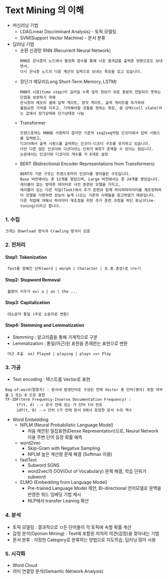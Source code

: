 Text Mining 의 이해
==================
* 머신러닝 기법
  + LDA(Linear Discriminant Analysis) - 토픽 모델링
  + SVM(Support Vector Machine) - 문서 분류
* 딥러닝 기법
  + 순환 신경망 RNN (Recurrent Neural Network)
    ```
    RNN은 은닉층의 노드에서 활성화 함수를 통해 나온 결과값을 출력층 방향으로도 보내면서, 
    다시 은닉층 노드의 다음 계산의 입력으로 보내는 특징을 갖고 있습니다.
    ```
  + 장단기 메모리(Long Short-Term Memory, LSTM)
    ```
    RNN의 시점(time step)이 길어질 수록 앞의 정보가 뒤로 충분히 전달되지 못하는 단점을 보완하기 위해 
    은닉층의 메모리 셀에 입력 게이트, 망각 게이트, 출력 게이트를 추가하여 
    불필요한 기억을 지우고, 기억해야할 것들을 정하는 특징, 셀 상태(cell state)라는 값에서 장기상태와 단기상태로 나뉨
    ```
  + Transformer
    ```
    트랜스포머는 RNN을 사용하지 않지만 기존의 seq2seq처럼 인코더에서 입력 시퀀스를 입력받고, 
    디코더에서 출력 시퀀스를 출력하는 인코더-디코더 구조를 유지하고 있습니다. 
    다만 다른 점은 인코더와 디코더라는 단위가 N개가 존재할 수 있다는 점입니다.
    논문에서는 인코더와 디코더의 개수를 각 6개로 설정
    ```
  + BERT (Bidirectional Encoder Representations from Transformers)
    ```
    BERT의 기본 구조는 트랜스포머의 인코더를 쌓아올린 구조입니다. 
    Base 버전에서는 총 12개를 쌓았으며, Large 버전에서는 총 24개를 쌓았습니다. 
    레이블이 없는 방대한 데이터로 사전 훈련된 모델을 가지고, 
    레이블이 있는 다른 작업(Task)에서 추가 훈련과 함께 하이퍼파라미터를 재조정하여 
    이 모델을 사용하면 성능이 높게 나오는 기존의 사례들을 참고하였기 때문입니다. 
    다른 작업에 대해서 파라미터 재조정을 위한 추가 훈련 과정을 파인 튜닝(Fine-tuning)이라고 합니다.
    ```


### 1. 수집 
```
크게는 Download 방식과 Crawling 방식이 있음 
```

### 2. 전처리 

#### Step1: Tokenization
```
 Text를 정해진 단위(word | morph | Character | 초.중.종성)로 나누기
```

#### Step2: Stopword Removal 
```
 불용어 지우기 ex) a | an | the ... 
```
#### Step3: Capitalization
```
 대소문자 통일 (주로 소문자로 변환) 
```

#### Step4: Stemming and Lemmatization 

* Stemming : 알고리즘을 통해 기계적으로 구분  
* Lemmatization : 통일(어근)된 표현을 존재한는 표현으로 변환 

```
 어근 추출  ex) Played | playing | plays ==> Play  
```

### 3. 가공
* Text encoding : 텍스트를 Vector로 표현
```
Bag-of-word(말뭉치) : 문서내 발생단어로 구성된 전체 Vector 중 단어(명사) 포함 여부를 1 또는 0 으로 표현 
TF-IDF(term Frequency-Inverse Documentation Frequency) : 
     tf(t, d) --> 문서 안에 있는 가 단어 t의 빈도 
     idf(t, D) --> 단어 t가 전체 문서 D에서 등장한 문서 수의 역수 
```
* Word Embedding 
  + NPLM (Neural Probabilistic Language Model) 
    - 처음 제안된 밀집표현(Dense Representation)으로, Neural Network 이용 주변 단어 등장 확률 예측
  + word2vec
    - Skip-Gram with Negative Sampling 
    - NPLM 높은 계산량 문제 해결 (Softmax 이용) 
  + fastText
    - Subword SGNS 
    - word2vec의 OOV(Out of Vocabulary) 문제 해결, 학습 단위가 subword 
  + ELMO (Embedding from Language Model) 
    - Pre-trained Language Model 제안, Bi-directional 언어모델로 문맥을 반영한 워드 임베딩 기법 제시 
    - NLP에서 transfer Leaning 확산 

### 4. 분석
* 토픽 모델링 : 결과적으로 ㅁ든 단어들이 각 토픽에 속할 확률 계산 
* 감정 분석(Opinion Mining) : Text에 포함된 저자의 의견(감정)을 찾아내는 기법 
* 문서 분류 : 지정한 Category로 분류하는 방법으로 지도학습, 딥러닝 많이 사용 

### 5. 시각화 
* Word Cloud
* 의미 연결망 분석(Semantic Network Analysis) 
